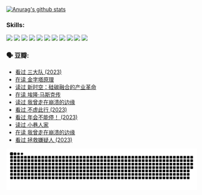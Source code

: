 
[![Anurag's github stats](https://github-readme-stats.vercel.app/api?username=w940853815)](https://github.com/anuraghazra/github-readme-stats)

### Skills:

<code><img height="32" src="https://cdn.jsdelivr.net/npm/simple-icons@v5/icons/python.svg"></code>
<code><img height="32" src="https://cdn.jsdelivr.net/npm/simple-icons@v5/icons/javascript.svg"></code>
<code><img height="32" src="https://cdn.jsdelivr.net/npm/simple-icons@v5/icons/django.svg"></code>
<code><img height="32" src="https://cdn.jsdelivr.net/npm/simple-icons@v5/icons/flask.svg"></code>
<code><img height="32" src="https://cdn.jsdelivr.net/npm/simple-icons@v5/icons/vuetify.svg"></code>
<code><img height="32" src="https://cdn.jsdelivr.net/npm/simple-icons@v5/icons/git.svg"></code>
<code><img height="32" src="https://cdn.jsdelivr.net/npm/simple-icons@v5/icons/docker.svg"></code>
<code><img height="32" src="https://cdn.jsdelivr.net/npm/simple-icons@v5/icons/postgresql.svg"></code>
<code><img height="32" src="https://cdn.jsdelivr.net/npm/simple-icons@v5/icons/elasticsearch.svg"></code>
<code><img height="32" src="https://cdn.jsdelivr.net/npm/simple-icons@v5/icons/macos.svg"></code>
<code><img height="32" src="https://cdn.jsdelivr.net/npm/simple-icons@v5/icons/linux.svg"></code>

### 🗣 豆瓣:

<!-- DOUBAN-ACTIVITIES:START -->
- [看过 三大队‎ (2023)](https://www.douban.com/people/136069238/status/4510323325/?_i=07826929)
- [在读 金字塔原理](https://www.douban.com/people/136069238/status/4507497587/?_i=07826929)
- [读过 新时空：硅碳融合的产业革命](https://www.douban.com/people/136069238/status/4506659177/?_i=07826929)
- [在读 埃隆·马斯克传](https://www.douban.com/people/136069238/status/4500417190/?_i=07826929)
- [读过 我曾走在崩溃的边缘](https://www.douban.com/people/136069238/status/4500416754/?_i=07826929)
- [看过 不虚此行‎ (2023)](https://www.douban.com/people/136069238/status/4499973052/?_i=07826929)
- [看过 年会不能停！‎ (2023)](https://www.douban.com/people/136069238/status/4498582002/?_i=07826929)
- [读过 小巷人家](https://www.douban.com/people/136069238/status/4489290935/?_i=07826929)
- [在读 我曾走在崩溃的边缘](https://www.douban.com/people/136069238/status/4489290559/?_i=07826929)
- [看过 拯救嫌疑人‎ (2023)](https://www.douban.com/people/136069238/status/4477421513/?_i=07826929)
<!-- DOUBAN-ACTIVITIES:END -->


![Snake animation](https://raw.githubusercontent.com/w940853815/w940853815/output/github-contribution-grid-snake.svg)

<!--
**w940853815/w940853815** is a ✨ _special_ ✨ repository because its `README.md` (this file) appears on your GitHub profile.

Here are some ideas to get you started:

- 🔭 I’m currently working on ...
- 🌱 I’m currently learning ...
- 👯 I’m looking to collaborate on ...
- 🤔 I’m looking for help with ...
- 💬 Ask me about ...
- 📫 How to reach me: ...
- 😄 Pronouns: ...
- ⚡ Fun fact: ...
-->
